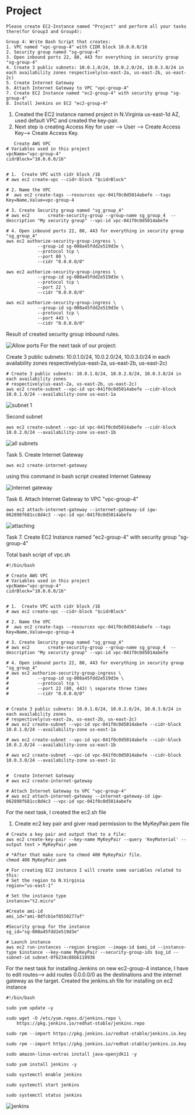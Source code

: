 # Project

```
Please create EC2-Instance named "Project" and perform all your tasks there(for Group3 and Group4):

Group 4: Write Bash Script that creates:
1. VPC named "vpc-group-4" with CIDR block 10.0.0.0/16
2. Security group named "sg-group-4"
3. Open inbound ports 22, 80, 443 for everything in security group "sg-group-4"
4. Create 3 public subnets: 10.0.1.0/24, 10.0.2.0/24, 10.0.3.0/24 in each availability zones respectively(us-east-2a, us-east-2b, us-east-2c) 
5. Create Internet Gateway
6. Attach Internet Gateway to VPC "vpc-group-4"
7. Create EC2 Instance named "ec2-group-4" with security group "sg-group-4"
8. Install Jenkins on EC2 "ec2-group-4"
```

1) Created the EC2 instance named project in N.Virginia us-east-1d AZ, used default VPC and created the key-pair.
2) Next step is creating Access Key for user --> User --> Create Access Key--> Create Access Key.

```
   Create AWS VPC
# Variables used in this project
vpcName="vpc-group-4"
cidrBlock="10.0.0.0/16"


# 1.  Create VPC with cidr block /16
# aws ec2 create-vpc --cidr-block "$cidrBlock" 

# 2. Name the VPC
#  aws ec2 create-tags --resources vpc-041f0c0d5014abefe --tags Key=Name,Value=vpc-group-4

# 3. Create Security group named "sg_group_4"
# aws ec2       create-security-group --group-name sg_group_4  --description "My security group" --vpc-id vpc-041f0c0d5014abefe

# 4. Open inbound ports 22, 80, 443 for everything in security group "sg_group_4"
aws ec2 authorize-security-group-ingress \
            --group-id sg-008a45fdd2e519d3e \
            --protocol tcp \
            --port 80 \
            --cidr "0.0.0.0/0"

aws ec2 authorize-security-group-ingress \
            --group-id sg-008a45fdd2e519d3e \
            --protocol tcp \
            --port 22 \
            --cidr "0.0.0.0/0"

aws ec2 authorize-security-group-ingress \
            --group-id sg-008a45fdd2e519d3e \
            --protocol tcp \
            --port 443 \
            --cidr "0.0.0.0/0"

```

Result of created security group inbound rules.

![Allow ports](1.png)
For the next task of our project:

Create 3 public subnets: 10.0.1.0/24, 10.0.2.0/24, 10.0.3.0/24 in each availability zones respectively(us-east-2a, us-east-2b, us-east-2c)

```
# Create 3 public subnets: 10.0.1.0/24, 10.0.2.0/24, 10.0.3.0/24 in each availability zones 
# respectively(us-east-2a, us-east-2b, us-east-2c)
aws ec2 create-subnet --vpc-id vpc-041f0c0d5014abefe --cidr-block 10.0.1.0/24 --availability-zone us-east-1a
```

![subnet 1](subnet1.png)

Second subnet

```
aws ec2 create-subnet --vpc-id vpc-041f0c0d5014abefe --cidr-block 10.0.2.0/24 --availability-zone us-east-1b
```

![all subnets](allsubnets.png)

 Task 5. Create Internet Gateway

 ```
 aws ec2 create-internet-gateway
 ```

using this command in bash script created Internet Gateway

![internet gateway](ig.png)

Task 6. Attach Internet Gateway to VPC "vpc-group-4"

```
aws ec2 attach-internet-gateway --internet-gateway-id igw-062898f681cc8d4c3 --vpc-id vpc-041f0c0d5014abefe
```

![attaching](attach.png)

Task 7. Create EC2 Instance named "ec2-group-4" with security group "sg-group-4"

Total bash script of vpc.sh

```
#!/bin/bash

# Create AWS VPC
# Variables used in this project
vpcName="vpc-group-4"
cidrBlock="10.0.0.0/16"


# 1.  Create VPC with cidr block /16
# aws ec2 create-vpc --cidr-block "$cidrBlock" 

# 2. Name the VPC
#  aws ec2 create-tags --resources vpc-041f0c0d5014abefe --tags Key=Name,Value=vpc-group-4

# 3. Create Security group named "sg_group_4"
# aws ec2       create-security-group --group-name sg_group_4  --description "My security group" --vpc-id vpc-041f0c0d5014abefe

# 4. Open inbound ports 22, 80, 443 for everything in security group "sg_group_4"
# aws ec2 authorize-security-group-ingress \
#           --group-id sg-008a45fdd2e519d3e \
#           --protocol tcp \
#           --port 22 (80, 443) \ separate three times
#           --cidr "0.0.0.0/0"


# Create 3 public subnets: 10.0.1.0/24, 10.0.2.0/24, 10.0.3.0/24 in each availability zones 
# respectively(us-east-2a, us-east-2b, us-east-2c)
# aws ec2 create-subnet --vpc-id vpc-041f0c0d5014abefe --cidr-block 10.0.1.0/24 --availability-zone us-east-1a

# aws ec2 create-subnet --vpc-id vpc-041f0c0d5014abefe --cidr-block 10.0.2.0/24 --availability-zone us-east-1b

# aws ec2 create-subnet --vpc-id vpc-041f0c0d5014abefe --cidr-block 10.0.3.0/24 --availability-zone us-east-1c


#  Create Internet Gateway
# aws ec2 create-internet-gateway

# Attach Internet Gateway to VPC "vpc-group-4"
# aws ec2 attach-internet-gateway --internet-gateway-id igw-062898f681cc8d4c3 --vpc-id vpc-041f0c0d5014abefe

```

For the next task, I created the ec2.sh file

1. Create ec2 key pair and giver read permission to the MyKeyPair.pem file

```
# Create a key pair and output that to a file:
aws ec2 create-key-pair --key-name MyKeyPair --query 'KeyMaterial' --output text > MyKeyPair.pem

# *After that make sure to chmod 400 MyKeyPair file.
chmod 400 MyKeyPair.pem

```

```
# For creating EC2 instance I will create some variables related to this:
# Set the region to N.Virginia
region="us-east-1"

# Set the instance type
instance="t2.micro"

#Create ami-id
ami_id="ami-0dfcb1ef8550277af"

#Security group for the instance
sg_id="sg-008a45fdd2e519d3e"

# Launch instance
aws ec2 run-instances --region $region --image-id $ami_id --instance-type $instance --key-name MyKeyPair --security-group-ids $sg_id --subnet-id subnet-0f6234c86b6118936
```

For the nest task for installing Jenkins on new ec2-group-4 instance, I have to edit routes--> add routes 0.0.0.0/0 as the destinations and the internet gateway as the target.
Created the jenkins.sh file for installing on ec2 instance

```
#!/bin/bash

sudo yum update –y

sudo wget -O /etc/yum.repos.d/jenkins.repo \
    https://pkg.jenkins.io/redhat-stable/jenkins.repo

sudo rpm --import https://pkg.jenkins.io/redhat-stable/jenkins.io.key

sudo rpm --import https://pkg.jenkins.io/redhat-stable/jenkins.io.key

sudo amazon-linux-extras install java-openjdk11 -y

sudo yum install jenkins -y

sudo systemctl enable jenkins

sudo systemctl start jenkins

sudo systemctl status jenkins

```


![jenkins](jenkins.png)
